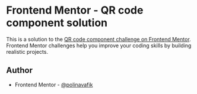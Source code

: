 # Frontend Mentor - QR code component solution

This is a solution to the [QR code component challenge on Frontend Mentor](https://www.frontendmentor.io/challenges/qr-code-component-iux_sIO_H). Frontend Mentor challenges help you improve your coding skills by building realistic projects. 


## Author
- Frontend Mentor - [@polinavafik](https://www.frontendmentor.io/profile/polinavafik)

